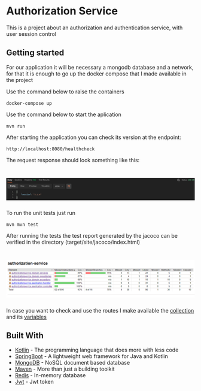 # Authorization Service

This is a project about an authorization and authentication service, with user session control

## Getting started

For our application it will be necessary a mongodb database and a network, for that it is enough to go up the docker compose that I made available in the project

Use the command below to raise the containers
```
docker-compose up
```

Use the command below to start the aplication

```
mvn run
```

After starting the application you can check its version at the endpoint:

```
http://localhost:8080/healthcheck
```

The request response should look something like this:

<h1 align="center">
  <img src="./images/healthcheck.png" alt="healthcheck" width="1000">
</h1>

To run the unit tests just run

```
mvn mvn test
```

After running the tests the test report generated by the jacoco can be verified in the directory (target/site/jacoco/index.html)

<h1 align="center">
  <img src="./images/test_report.png" alt="test-report" width="1000">
</h1>

In case you want to check and use the routes I make available the [collection](/collection/[AS]AUTHORIZATION-SERVICE.postman_collection.json) and its [variables](/collection/[AS]AUTHORIZATION-LOCAL.postman_environment.json)

## Built With

* [Kotlin](https://kotlinlang.org/) - The programming language that does more with less code
* [SpringBoot](https://spring.io/projects/spring-boot/) - A lightweight web framework for Java and Kotlin
* [MongoDB](https://www.mongodb.com/) - NoSQL document based database
* [Maven](https://gradle.org/) - More than just a building toolkit
* [Redis](https://redis.io/) - In-memory database
* [Jwt](https://jwt.io/) - Jwt token